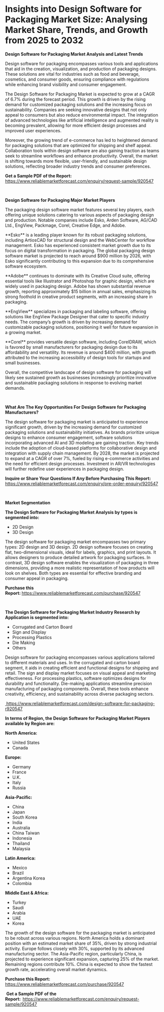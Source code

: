 <p><h1>Insights into Design Software for Packaging Market Size: Analysing Market Share, Trends, and Growth from 2025 to 2032</h1></p><p><strong>Design Software for Packaging Market Analysis and Latest Trends</strong></p>
<p><p>Design software for packaging encompasses various tools and applications that aid in the creation, visualization, and production of packaging designs. These solutions are vital for industries such as food and beverage, cosmetics, and consumer goods, ensuring compliance with regulations while enhancing brand visibility and consumer engagement.</p><p>The Design Software for Packaging Market is expected to grow at a CAGR of 6.7% during the forecast period. This growth is driven by the rising demand for customized packaging solutions and the increasing focus on sustainability. Companies are seeking innovative designs that not only appeal to consumers but also reduce environmental impact. The integration of advanced technologies like artificial intelligence and augmented reality is becoming prevalent, allowing for more efficient design processes and improved user experiences.</p><p>Moreover, the growing trend of e-commerce has led to heightened demand for packaging solutions that are optimized for shipping and shelf appeal. Collaboration tools within design software are also gaining traction as teams seek to streamline workflows and enhance productivity. Overall, the market is shifting towards more flexible, user-friendly, and sustainable design solutions, reflecting broader industry trends and consumer preferences.</p></p>
<p><strong>Get a Sample PDF of the Report:&nbsp;</strong> <a href="https://www.reliablemarketforecast.com/enquiry/request-sample/920547?utm_campaign=3165&utm_medium=2&utm_source=Github&utm_content=ia&utm_term=18042025&utm_id=design-software-for-packaging">https://www.reliablemarketforecast.com/enquiry/request-sample/920547</a></p>
<p>&nbsp;</p>
<p><strong>Design Software for Packaging Major Market Players</strong></p>
<p><p>The packaging design software market features several key players, each offering unique solutions catering to various aspects of packaging design and production. Notable companies include Esko, Arden Software, AG/CAD Ltd., EngView, Packmage, Corel, Creative Edge, and Adobe.</p><p>**Esko** is a leading player known for its robust packaging solutions, including ArtiosCAD for structural design and the WebCenter for workflow management. Esko has experienced consistent market growth due to its focus on digital transformation in packaging. The global packaging design software market is projected to reach around $900 million by 2026, with Esko significantly contributing to this expansion due to its comprehensive software ecosystem.</p><p>**Adobe** continues to dominate with its Creative Cloud suite, offering essential tools like Illustrator and Photoshop for graphic design, which are widely used in packaging design. Adobe has shown substantial revenue growth, reporting approximately $15 billion in annual sales, emphasizing its strong foothold in creative product segments, with an increasing share in packaging.</p><p>**EngView** specializes in packaging and labeling software, offering solutions like EngView Package Designer that cater to specific industry needs. The company’s growth is driven by increasing demand for customizable packaging solutions, positioning it well for future expansion in a growing market.</p><p>**Corel** provides versatile design software, including CorelDRAW, which is favored by small manufacturers for packaging design due to its affordability and versatility. Its revenue is around $400 million, with growth attributed to the increasing accessibility of design tools for startups and small businesses.</p><p>Overall, the competitive landscape of design software for packaging will likely see sustained growth as businesses increasingly prioritize innovative and sustainable packaging solutions in response to evolving market demands.</p></p>
<p>&nbsp;</p>
<p><strong>What Are The Key Opportunities For Design Software for Packaging Manufacturers?</strong></p>
<p><p>The design software for packaging market is anticipated to experience significant growth, driven by the increasing demand for customized packaging solutions and sustainability initiatives. As brands prioritize unique designs to enhance consumer engagement, software solutions incorporating advanced AI and 3D modeling are gaining traction. Key trends include the adoption of cloud-based platforms for collaborative design and integration with supply chain management. By 2028, the market is projected to expand at a CAGR of over 7%, fueled by rising e-commerce activities and the need for efficient design processes. Investment in AR/VR technologies will further redefine user experiences in packaging design.</p></p>
<p><strong>Inquire or Share Your Questions If Any Before Purchasing This Report:</strong> <a href="https://www.reliablemarketforecast.com/enquiry/pre-order-enquiry/920547?utm_campaign=3165&utm_medium=2&utm_source=Github&utm_content=ia&utm_term=18042025&utm_id=design-software-for-packaging">https://www.reliablemarketforecast.com/enquiry/pre-order-enquiry/920547</a></p>
<p>&nbsp;</p>
<p><strong>Market Segmentation</strong></p>
<p><strong>The Design Software for Packaging Market Analysis by types is segmented into:</strong></p>
<p><ul><li>2D Design</li><li>3D Design</li></ul></p>
<p><p>The design software for packaging market encompasses two primary types: 2D design and 3D design. 2D design software focuses on creating flat, two-dimensional visuals, ideal for labels, graphics, and print layouts. It allows designers to produce detailed artwork for packaging surfaces. In contrast, 3D design software enables the visualization of packaging in three dimensions, providing a more realistic representation of how products will look on shelves. Both types are essential for effective branding and consumer appeal in packaging.</p></p>
<p><strong>Purchase this Report:&nbsp;</strong><a href="https://www.reliablemarketforecast.com/purchase/920547?utm_campaign=3165&utm_medium=2&utm_source=Github&utm_content=ia&utm_term=18042025&utm_id=design-software-for-packaging">https://www.reliablemarketforecast.com/purchase/920547</a></p>
<p>&nbsp;</p>
<p><strong>The Design Software for Packaging Market Industry Research by Application is segmented into:</strong></p>
<p><ul><li>Corrugated and Carton Board</li><li>Sign and Display</li><li>Processing Plastics</li><li>Die Making</li><li>Others</li></ul></p>
<p><p>Design software for packaging encompasses various applications tailored to different materials and uses. In the corrugated and carton board segment, it aids in creating efficient and functional designs for shipping and retail. The sign and display market focuses on visual appeal and marketing effectiveness. For processing plastics, software optimizes designs for durability and functionality. Die-making applications streamline precision manufacturing of packaging components. Overall, these tools enhance creativity, efficiency, and sustainability across diverse packaging sectors.</p></p>
<p><a href="https://www.reliablemarketforecast.com/design-software-for-packaging-r920547?utm_campaign=3165&utm_medium=2&utm_source=Github&utm_content=ia&utm_term=18042025&utm_id=design-software-for-packaging">&nbsp;https://www.reliablemarketforecast.com/design-software-for-packaging-r920547</a></p>
<p><strong>In terms of Region, the Design Software for Packaging Market Players available by Region are:</strong></p>
<p>
    <p> <strong> North America: </strong>
        <ul>
            <li>United States</li>
            <li>Canada</li>
        </ul>
        </p> 
    <p> <strong> Europe: </strong>
        <ul>
            <li>Germany</li>
            <li>France</li>
            <li>U.K.</li>
            <li>Italy</li>
            <li>Russia</li>
        </ul>
        </p> 
    <p> <strong> Asia-Pacific: </strong>
        <ul>
            <li>China</li>
            <li>Japan</li>
            <li>South Korea</li>
            <li>India</li>
            <li>Australia</li>
            <li>China Taiwan</li>
            <li>Indonesia</li>
            <li>Thailand</li>
            <li>Malaysia</li>
        </ul>
        </p> 
    <p> <strong> Latin America: </strong>
        <ul>
            <li>Mexico</li>
            <li>Brazil</li>
            <li>Argentina Korea</li>
            <li>Colombia</li>
        </ul>
        </p> 
    <p> <strong> Middle East & Africa: </strong>
        <ul>
            <li>Turkey</li>
            <li>Saudi</li>
            <li>Arabia</li>
            <li>UAE</li>
            <li>Korea</li>
        </ul>
    </p>
    </p>
<p><p>The growth of the design software for the packaging market is anticipated to be robust across various regions. North America holds a dominant position with an estimated market share of 35%, driven by strong industrial activity. Europe follows closely with 30%, supported by its advanced manufacturing sector. The Asia-Pacific region, particularly China, is projected to experience significant expansion, capturing 25% of the market. Remaining regions contribute 10%. China is expected to show the fastest growth rate, accelerating overall market dynamics.</p></p>
<p><strong>Purchase this Report: </strong><a href="https://www.reliablemarketforecast.com/purchase/920547?utm_campaign=3165&utm_medium=2&utm_source=Github&utm_content=ia&utm_term=18042025&utm_id=design-software-for-packaging">https://www.reliablemarketforecast.com/purchase/920547</a></p>
<p>&nbsp;<strong>Get a Sample PDF of the Report:&nbsp;&nbsp;</strong><a href="https://www.reliablemarketforecast.com/enquiry/request-sample/920547?utm_campaign=3165&utm_medium=2&utm_source=Github&utm_content=ia&utm_term=18042025&utm_id=design-software-for-packaging">https://www.reliablemarketforecast.com/enquiry/request-sample/920547</a></p>
<p><strong></strong></p>
<p><p></p><p></p><p></p></p>